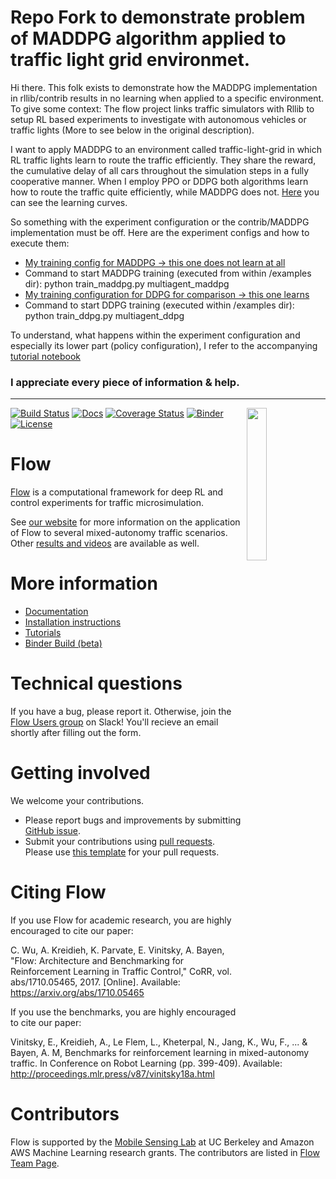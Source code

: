 # Repo Fork to demonstrate problem of MADDPG algorithm applied to traffic light grid environmet.

Hi there. This folk exists to demonstrate how the MADDPG implementation in rllib/contrib results in no learning when applied to a specific environment. To give some context: The flow project links traffic simulators with Rllib to setup RL based experiments to investigate with autonomous vehicles or traffic lights (More to see below in the original description). 

I want to apply MADDPG to an environment called traffic-light-grid in which RL traffic lights learn to route the traffic efficiently. They share the reward, the cumulative delay of all cars throughout the simulation steps in a fully cooperative manner. When I employ PPO or DDPG both algorithms learn how to route the traffic quite efficiently, while MADDPG does not. 
[Here](https://github.com/dissendahl/flow/tree/master/learning_curves) you can see the learning curves.

So something with the experiment configuration or the contrib/MADDPG implementation must be off. 
Here are the experiment configs and how to execute them:

* [My training config for MADDPG -> this one does not learn at all](https://github.com/dissendahl/flow/blob/master/examples/exp_configs/rl/multiagent/multiagent_maddpg.py)
* Command to start MADDPG training (executed from within /examples dir): python train_maddpg.py multiagent_maddpg
* [My training configuration for DDPG for comparison -> this one learns](https://github.com/dissendahl/flow/blob/master/examples/exp_configs/rl/multiagent/multiagent_ddpg.py)
* Command to start DDPG training (executed within /examples dir): python train_ddpg.py multiagent_ddpg

To understand, what happens within the experiment configuration and especially its lower part (policy configuration), I refer to the accompanying [tutorial notebook](https://github.com/dissendahl/flow/blob/master/tutorials/tutorial14_mutiagent.ipynb)


### I appreciate every piece of information & help.



------------------------------------------------------------------------------------------------------------------------------

<img src="docs/img/square_logo.png" align="right" width="25%"/>

[![Build Status](https://travis-ci.com/flow-project/flow.svg?branch=master)](https://travis-ci.com/flow-project/flow)
[![Docs](https://readthedocs.org/projects/flow/badge)](http://flow.readthedocs.org/en/latest/)
[![Coverage Status](https://coveralls.io/repos/github/flow-project/flow/badge.svg?branch=master)](https://coveralls.io/github/flow-project/flow?branch=master)
[![Binder](https://mybinder.org/badge_logo.svg)](https://mybinder.org/v2/gh/flow-project/flow/binder)
[![License](https://img.shields.io/badge/license-MIT-blue.svg)](https://github.com/flow-project/flow/blob/master/LICENSE.md)

# Flow

[Flow](https://flow-project.github.io/) is a computational framework for deep RL and control experiments for traffic microsimulation.

See [our website](https://flow-project.github.io/) for more information on the application of Flow to several mixed-autonomy traffic scenarios. Other [results and videos](https://sites.google.com/view/ieee-tro-flow/home) are available as well.

# More information

- [Documentation](https://flow.readthedocs.org/en/latest/)
- [Installation instructions](http://flow.readthedocs.io/en/latest/flow_setup.html)
- [Tutorials](https://github.com/flow-project/flow/tree/master/tutorials)
- [Binder Build (beta)](https://mybinder.org/v2/gh/flow-project/flow/binder)

# Technical questions

If you have a bug, please report it. Otherwise, join the [Flow Users group](https://forms.gle/CuVBu6QtX3dfNaxz6) on Slack! You'll recieve an email shortly after filling out the form. 

# Getting involved

We welcome your contributions.

- Please report bugs and improvements by submitting [GitHub issue](https://github.com/flow-project/flow/issues).
- Submit your contributions using [pull requests](https://github.com/flow-project/flow/pulls). Please use [this template](https://github.com/flow-project/flow/blob/master/.github/PULL_REQUEST_TEMPLATE.md) for your pull requests.

# Citing Flow

If you use Flow for academic research, you are highly encouraged to cite our paper:

C. Wu, A. Kreidieh, K. Parvate, E. Vinitsky, A. Bayen, "Flow: Architecture and Benchmarking for Reinforcement Learning in Traffic Control," CoRR, vol. abs/1710.05465, 2017. [Online]. Available: https://arxiv.org/abs/1710.05465

If you use the benchmarks, you are highly encouraged to cite our paper:

Vinitsky, E., Kreidieh, A., Le Flem, L., Kheterpal, N., Jang, K., Wu, F., ... & Bayen, A. M,  Benchmarks for reinforcement learning in mixed-autonomy traffic. In Conference on Robot Learning (pp. 399-409). Available: http://proceedings.mlr.press/v87/vinitsky18a.html

# Contributors

Flow is supported by the [Mobile Sensing Lab](http://bayen.eecs.berkeley.edu/) at UC Berkeley and Amazon AWS Machine Learning research grants. The contributors are listed in [Flow Team Page](https://flow-project.github.io/team.html).
